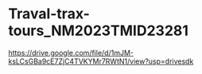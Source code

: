 # Traval-trax-tours_NM2023TMID23281
https://drive.google.com/file/d/1mJM-ksLCsGBa9cE7ZjC4TVKYMr7RWtN1/view?usp=drivesdk
